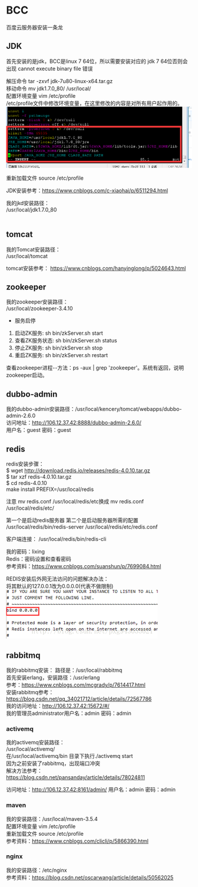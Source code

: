 # BCC
百度云服务器安装一条龙<br/>

JDK
-------
首先安装的是jdk，BCC是linux 7 64位，所以需要安装对应的 jdk 7 64位否则会出现 cannot execute binary file 错误<br/>

解压命令 tar -zxvf jdk-7u80-linux-x64.tar.gz<br>
移动命令 mv jdk1.7.0_80/ /usr/local/<br>
配置环境变量 vim /etc/profile<br>
/etc/profile文件中修改环境变量，在这里修改的内容是对所有用户起作用的。<br>
![Image text](https://github.com/lixing20080830/BCC/raw/master/images-folder/environment.png)<br>

重新加载文件 source /etc/profile<br>
  
JDK安装参考：https://www.cnblogs.com/c-xiaohai/p/6511294.html<br>

我的jkd安装路径：<br>
/usr/local/jdk1.7.0_80<br/><br>

tomcat
-------
我的Tomcat安装路径：<br>
/usr/local/tomcat<br>

tomcat安装参考：
https://www.cnblogs.com/hanyinglong/p/5024643.html<br>

zookeeper
-------
我的zookeeper安装路径：<br>
/usr/local/zookeeper-3.4.10<br>
* 服务启停
1. 启动ZK服务:       sh bin/zkServer.sh start<br>
2. 查看ZK服务状态:    sh bin/zkServer.sh status<br>
3. 停止ZK服务:       sh bin/zkServer.sh stop<br>
4. 重启ZK服务:       sh bin/zkServer.sh restart<br>

查看zookeeper进程--方法：ps -aux | grep 'zookeeper'。系统有返回，说明zookeeper启动。<br>


dubbo-admin
-------
我的dubbo-admin安装路径：/usr/local/kencery/tomcat/webapps/dubbo-admin-2.6.0<br/>
访问地址：http://106.12.37.42:8888/dubbo-admin-2.6.0/<br/>
用户名：guest 密码：guest<br/>

redis
-------
redis安装步骤：<br>
$ wget http://download.redis.io/releases/redis-4.0.10.tar.gz<br>
$ tar xzf redis-4.0.10.tar.gz<br>
$ cd redis-4.0.10<br>
make install PREFIX=/usr/local/redis<br>

注意 mv redis.conf /usr/local/redis/etc换成 mv redis.conf /usr/local/redis/etc/<br>

第一个是启动redis服务器
第二个是启动服务器所需的配置
/usr/local/redis/bin/redis-server /usr/local/redis/etc/redis.conf<br>

客户端连接：
/usr/local/redis/bin/redis-cli<br> 

我的密码：lixing<br>
Redis：密码设置和查看密码<br>
参考资料：https://www.cnblogs.com/suanshun/p/7699084.html<br>

REDIS安装后外网无法访问的问题解决办法：<br>
将其默认的127.0.0.1改为0.0.0.0(代表不做限制)<br>
![Image text](https://github.com/lixing20080830/BCC/raw/master/images-folder/redis.png)<br>

rabbitmq
-------
我的rabbitmq安装：
路径是：/usr/local/rabbitmq<br>
首先安装erlang，安装路径：/usr/erlang<br>
参考：https://www.cnblogs.com/mcgrady/p/7614417.html<br>
安装rabbitmq参考：https://blog.csdn.net/qq_34021712/article/details/72567786<br>
我的访问地址：http://106.12.37.42:15672/#/<br>
我的管理员administrator用户名：admin 密码：admin<br>

### activemq
我的activemq安装路径：<br>
/usr/local/activemq/<br>
在/usr/local/activemq/bin 目录下执行./activemq start<br>
因为之前安装了rabbitmq，出现端口冲突<br>
解决方法参考：<br>
https://blog.csdn.net/pansanday/article/details/78024811<br>

访问地址：http://106.12.37.42:8161/admin/ 用户名：admin 密码：admin<br>

### maven
我的安装路径：/usr/local/maven-3.5.4<br>
配置环境变量 vim /etc/profile<br>
重新加载文件 source /etc/profile<br>
参考资料：https://www.cnblogs.com/clicli/p/5866390.html<br>

### nginx
我的安装路径：/etc/nginx<br>
参考资料：https://blog.csdn.net/oscarwang/article/details/50562025<br>

